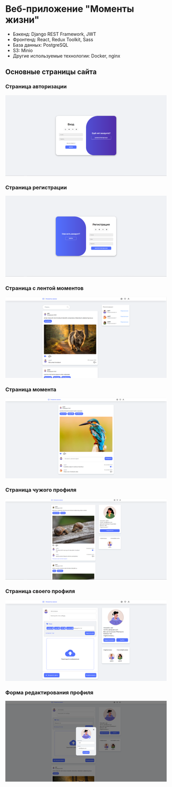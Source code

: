 # Веб-приложение "Моменты жизни"

* Бэкенд: Django REST Framework, JWT
* Фронтенд: React, Redux Toolkit, Sass
* База данных: PostgreSQL
* S3: Minio
* Другие используемые технологии: Docker, nginx

## Основные страницы сайта

### Страница авторизации

![](/images/1.png)

### Страница регистрации

![](/images/2.png)

### Страница с лентой моментов

![](/images/3.png)

### Страница момента

![](/images/4.png)

### Страница чужого профиля

![](/images/5.png)

### Страница своего профиля

![](/images/6.png)

### Форма редактирования профиля

![](/images/7.png)
